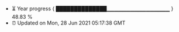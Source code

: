- ⏳ Year progress { ██████████████▁▁▁▁▁▁▁▁▁▁▁▁▁▁▁▁ } 48.83 %
- ⏰ Updated on Mon, 28 Jun 2021 05:17:38 GMT

